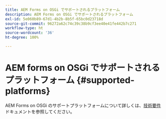 ```yaml
---
title: AEM Forms on OSGi でサポートされるプラットフォーム
description: AEM Forms on OSGi でサポートされるプラットフォーム
exl-id: 5e060b89-67d1-4b2b-8b5f-65bc0d23718d
source-git-commit: 96272a62c74c39c38b9cf3ee40e41fe442b7c271
workflow-type: ht
source-wordcount: '36'
ht-degree: 100%

---
```


# AEM forms on OSGi でサポートされるプラットフォーム {#supported-platforms}

AEM Forms on OSGi のサポートプラットフォームについて詳しくは、[技術要件](/help/sites-deploying/technical-requirements.md)ドキュメントを参照してください。
